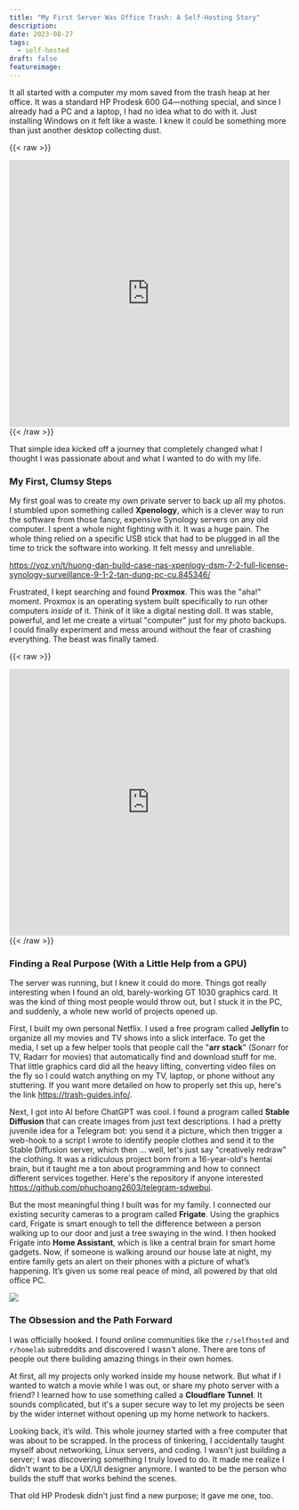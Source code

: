 ```yaml
---
title: "My First Server Was Office Trash: A Self-Hosting Story"
description: 
date: 2023-08-27
tags:
  - self-hosted
draft: false
featureimage:
---
```

It all started with a computer my mom saved from the trash heap at her office. It was a standard HP Prodesk 600 G4—nothing special, and since I already had a PC and a laptop, I had no idea what to do with it. Just installing Windows on it felt like a waste. I knew it could be something more than just another desktop collecting dust.

{{< raw >}}
  <div>
<iframe width="100%" height="480" src="https://www.youtube.com/embed/zPmqbtKwtgw?si=La05tRlsWPWOcpEO&amp;controls=0" title="YouTube video player" frameborder="0" allow="accelerometer; autoplay; clipboard-write; encrypted-media; gyroscope; picture-in-picture; web-share" referrerpolicy="strict-origin-when-cross-origin" allowfullscreen></iframe>
  </div>
{{< /raw >}}

That simple idea kicked off a journey that completely changed what I thought I was passionate about and what I wanted to do with my life.

### My First, Clumsy Steps

My first goal was to create my own private server to back up all my photos. I stumbled upon something called **Xpenology**, which is a clever way to run the software from those fancy, expensive Synology servers on any old computer. I spent a whole night fighting with it. It was a huge pain. The whole thing relied on a specific USB stick that had to be plugged in all the time to trick the software into working. It felt messy and unreliable.

https://voz.vn/t/huong-dan-build-case-nas-xpenlogy-dsm-7-2-full-license-synology-surveillance-9-1-2-tan-dung-pc-cu.845346/

Frustrated, I kept searching and found **Proxmox**. This was the "aha!" moment. Proxmox is an operating system built specifically to run other computers _inside_ of it. Think of it like a digital nesting doll. It was stable, powerful, and let me create a virtual "computer" just for my photo backups. I could finally experiment and mess around without the fear of crashing everything. The beast was finally tamed.

{{< raw >}}
  <div>
<iframe width="100%" height="480" src="https://www.youtube.com/embed/VOL-GLi8Qqw?si=-sOHnxX0t-z9jhFw&amp;controls=0" title="YouTube video player" frameborder="0" allow="accelerometer; autoplay; clipboard-write; encrypted-media; gyroscope; picture-in-picture; web-share" referrerpolicy="strict-origin-when-cross-origin" allowfullscreen></iframe>
  </div>
{{< /raw >}}

### Finding a Real Purpose (With a Little Help from a GPU)

The server was running, but I knew it could do more. Things got really interesting when I found an old, barely-working GT 1030 graphics card. It was the kind of thing most people would throw out, but I stuck it in the PC, and suddenly, a whole new world of projects opened up.

First, I built my own personal Netflix. I used a free program called **Jellyfin** to organize all my movies and TV shows into a slick interface. To get the media, I set up a few helper tools that people call the "**arr stack**" (Sonarr for TV, Radarr for movies) that automatically find and download stuff for me. That little graphics card did all the heavy lifting, converting video files on the fly so I could watch anything on my TV, laptop, or phone without any stuttering. If you want more detailed on how to properly set this up, here's the link https://trash-guides.info/. 

Next, I got into AI before ChatGPT was cool. I found a program called **Stable Diffusion** that can create images from just text descriptions. I had a pretty juvenile idea for a Telegram bot: you send it a picture, which then trigger a web-hook to a script I wrote to identify people clothes and send it to the Stable Diffusion server, which then ... well, let's just say "creatively redraw" the clothing. It was a ridiculous project born from a 16-year-old's hentai brain, but it taught me a ton about programming and how to connect different services together. Here's the repository if anyone interested https://github.com/phuchoang2603/telegram-sdwebui.

But the most meaningful thing I built was for my family. I connected our existing security cameras to a program called **Frigate**. Using the graphics card, Frigate is smart enough to tell the difference between a person walking up to our door and just a tree swaying in the wind. I then hooked Frigate into **Home Assistant**, which is like a central brain for smart home gadgets. Now, if someone is walking around our house late at night, my entire family gets an alert on their phones with a picture of what’s happening. It’s given us some real peace of mind, all powered by that old office PC.

![](https://i.ibb.co/Qs1ZKtv/image.png)


### The Obsession and the Path Forward

I was officially hooked. I found online communities like the `r/selfhosted` and `r/homelab` subreddits and discovered I wasn't alone. There are tons of people out there building amazing things in their own homes.

At first, all my projects only worked inside my house network. But what if I wanted to watch a movie while I was out, or share my photo server with a friend? I learned how to use something called a **Cloudflare Tunnel**. It sounds complicated, but it's a super secure way to let my projects be seen by the wider internet without opening up my home network to hackers.

Looking back, it’s wild. This whole journey started with a free computer that was about to be scrapped. In the process of tinkering, I accidentally taught myself about networking, Linux servers, and coding. I wasn't just building a server; I was discovering something I truly loved to do. It made me realize I didn't want to be a UX/UI designer anymore. I wanted to be the person who builds the stuff that works behind the scenes.

That old HP Prodesk didn't just find a new purpose; it gave me one, too.
